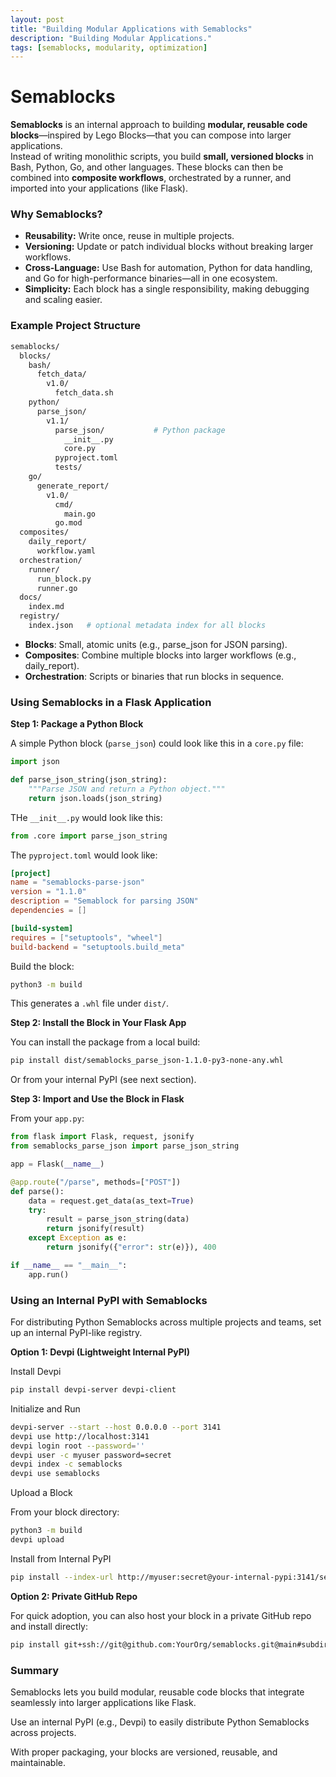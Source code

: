 ```yaml
---
layout: post
title: "Building Modular Applications with Semablocks"
description: "Building Modular Applications."
tags: [semablocks, modularity, optimization]
---
```



# Semablocks

**Semablocks** is an internal approach to building **modular, reusable code blocks**—inspired by Lego Blocks—that you can compose into larger applications.  
Instead of writing monolithic scripts, you build **small, versioned blocks** in Bash, Python, Go, and other languages. These blocks can then be combined into **composite workflows**, orchestrated by a runner, and imported into your applications (like Flask).


### Why Semablocks?

- **Reusability:** Write once, reuse in multiple projects.
- **Versioning:** Update or patch individual blocks without breaking larger workflows.
- **Cross-Language:** Use Bash for automation, Python for data handling, and Go for high-performance binaries—all in one ecosystem.
- **Simplicity:** Each block has a single responsibility, making debugging and scaling easier.


### Example Project Structure

```bash
semablocks/
  blocks/
    bash/
      fetch_data/
        v1.0/
          fetch_data.sh
    python/
      parse_json/
        v1.1/
          parse_json/           # Python package
            __init__.py
            core.py
          pyproject.toml
          tests/
    go/
      generate_report/
        v1.0/
          cmd/
            main.go
          go.mod
  composites/
    daily_report/
      workflow.yaml
  orchestration/
    runner/
      run_block.py
      runner.go
  docs/
    index.md
  registry/
    index.json   # optional metadata index for all blocks
```

- **Blocks**: Small, atomic units (e.g., parse_json for JSON parsing).
- **Composites**: Combine multiple blocks into larger workflows (e.g., daily_report).
- **Orchestration**: Scripts or binaries that run blocks in sequence.

### Using Semablocks in a Flask Application

**Step 1: Package a Python Block**  

A simple Python block (`parse_json`) could look like this in a `core.py` file:

```python
import json

def parse_json_string(json_string):
    """Parse JSON and return a Python object."""
    return json.loads(json_string)

```

THe `__init__.py` would look like this: 

```python
from .core import parse_json_string
```

The `pyproject.toml` would look like:


```toml
[project]
name = "semablocks-parse-json"
version = "1.1.0"
description = "Semablock for parsing JSON"
dependencies = []

[build-system]
requires = ["setuptools", "wheel"]
build-backend = "setuptools.build_meta"
```
Build the block:

```bash
python3 -m build
```

This generates a `.whl` file under `dist/`.  

**Step 2: Install the Block in Your Flask App**

You can install the package from a local build:

```bash
pip install dist/semablocks_parse_json-1.1.0-py3-none-any.whl
```

Or from your internal PyPI (see next section).

**Step 3: Import and Use the Block in Flask** 

From your `app.py`:

```python
from flask import Flask, request, jsonify
from semablocks_parse_json import parse_json_string

app = Flask(__name__)

@app.route("/parse", methods=["POST"])
def parse():
    data = request.get_data(as_text=True)
    try:
        result = parse_json_string(data)
        return jsonify(result)
    except Exception as e:
        return jsonify({"error": str(e)}), 400

if __name__ == "__main__":
    app.run()
```

### Using an Internal PyPI with Semablocks

For distributing Python Semablocks across multiple projects and teams, set up an internal PyPI-like registry.

**Option 1: Devpi (Lightweight Internal PyPI)**

Install Devpi

```bash
pip install devpi-server devpi-client
```

Initialize and Run

```bash
devpi-server --start --host 0.0.0.0 --port 3141
devpi use http://localhost:3141
devpi login root --password=''
devpi user -c myuser password=secret
devpi index -c semablocks
devpi use semablocks
```
Upload a Block

From your block directory:

```bash
python3 -m build
devpi upload
```

Install from Internal PyPI

```bash
pip install --index-url http://myuser:secret@your-internal-pypi:3141/semablocks semablocks-parse-json==1.1.0
```

**Option 2: Private GitHub Repo**  

For quick adoption, you can also host your block in a private GitHub repo and install directly:

```bash
pip install git+ssh://git@github.com:YourOrg/semablocks.git@main#subdirectory=blocks/python/parse_json/v1_1
```

### Summary
Semablocks lets you build modular, reusable code blocks that integrate seamlessly into larger applications like Flask.

Use an internal PyPI (e.g., Devpi) to easily distribute Python Semablocks across projects.

With proper packaging, your blocks are versioned, reusable, and maintainable.
